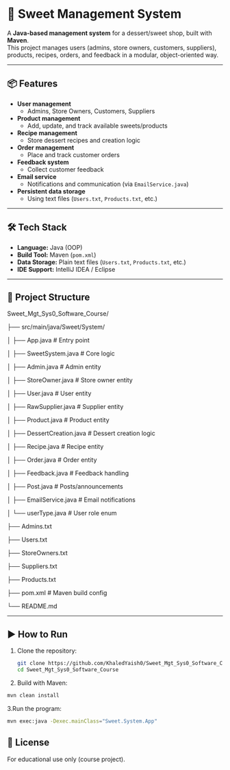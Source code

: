 # 🍬 Sweet Management System

A **Java-based management system** for a dessert/sweet shop, built with **Maven**.  
This project manages users (admins, store owners, customers, suppliers), products, recipes, orders, and feedback in a modular, object-oriented way.

---

## 📦 Features
- **User management**  
  - Admins, Store Owners, Customers, Suppliers  
- **Product management**  
  - Add, update, and track available sweets/products  
- **Recipe management**  
  - Store dessert recipes and creation logic  
- **Order management**  
  - Place and track customer orders  
- **Feedback system**  
  - Collect customer feedback  
- **Email service**  
  - Notifications and communication (via `EmailService.java`)  
- **Persistent data storage**  
  - Using text files (`Users.txt`, `Products.txt`, etc.)  

---

## 🛠️ Tech Stack
- **Language:** Java (OOP)  
- **Build Tool:** Maven (`pom.xml`)  
- **Data Storage:** Plain text files (`Users.txt`, `Products.txt`, etc.)  
- **IDE Support:** IntelliJ IDEA / Eclipse  

---

## 📂 Project Structure
Sweet_Mgt_Sys0_Software_Course/

├── src/main/java/Sweet/System/

│ ├── App.java # Entry point

│ ├── SweetSystem.java # Core logic

│ ├── Admin.java # Admin entity

│ ├── StoreOwner.java # Store owner entity

│ ├── User.java # User entity

│ ├── RawSupplier.java # Supplier entity

│ ├── Product.java # Product entity

│ ├── DessertCreation.java # Dessert creation logic

│ ├── Recipe.java # Recipe entity

│ ├── Order.java # Order entity

│ ├── Feedback.java # Feedback handling

│ ├── Post.java # Posts/announcements

│ ├── EmailService.java # Email notifications

│ └── userType.java # User role enum

├── Admins.txt

├── Users.txt

├── StoreOwners.txt

├── Suppliers.txt

├── Products.txt

├── pom.xml # Maven build config

└── README.md

---

## ▶️ How to Run
1. Clone the repository:
   ```bash
   git clone https://github.com/KhaledYaish0/Sweet_Mgt_Sys0_Software_Course.git
   cd Sweet_Mgt_Sys0_Software_Course
2. Build with Maven:
 ```bash
mvn clean install
```
3.Run the program:
 ```bash
mvn exec:java -Dexec.mainClass="Sweet.System.App"
```
## 📜 License

For educational use only (course project).
